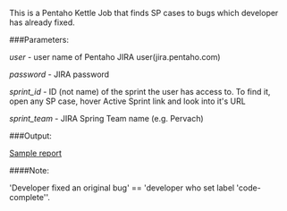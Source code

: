 This is a Pentaho Kettle Job that finds SP cases to bugs which developer has already fixed.

###Parameters:

*user* - user name of Pentaho JIRA user(jira.pentaho.com)

*password* - JIRA password

*sprint_id* - ID (not name) of the sprint the user has access to. To find it, open any SP case, hover Active Sprint link and look into it's URL

*sprint_team* - JIRA Spring Team name (e.g. Pervach) 

###Output:

[Sample report](report.html)

####Note:

'Developer fixed an original bug' == 'developer who set label 'code-complete''. 

